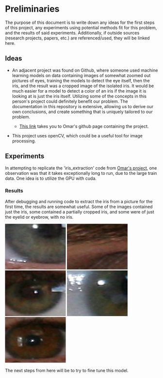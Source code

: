 # Preliminaries

The purpose of this document is to write down any ideas for the first steps of this project, any experiments using potential methods fit for this problem, 
and the results of said experiments. Additionally, if outside sources (research projects, papers, etc.) are referenced/used, they will be linked here.

## Ideas

- An adjacent project was found on Github, where someone used machine learning models on data containing images of somewhat zoomed out pictures of eyes, 
training the models to detect the eye itself, then the iris, and the result was a cropped image of the isolated iris. It would be much easier for a 
model to detect a color of an iris if the image it is looking at is just the iris itself. Utilizing some of the concepts in this person's project could
definitely benefit our problem. The documentation in this repository is extensive, allowing us to derive our own conclusions, and create something that is 
uniquely tailored to our problem.
  - [This link](https://github.com/OmarMedhat22/Iris-Recognition-on-Ubiris-v2?tab=readme-ov-file) takes you to Omar's github page containing the project.

- This project uses openCV, which could be a useful tool for image processing.

## Experiments

In attempting to replicate the 'iris_extraction' code from [Omar's project](), one observation was that it takes exceptionally long to run, due to the large train data. One idea is to utilize the GPU with cuda.



### Results

After debugging and running code to extract the iris from a picture for the first time, the results are somewhat useful. Some of the images contained just the iris, some contained a partially cropped iris, and some were of just the eyelid or eyebrow, with no iris.

![](../0.138.jpg) ![](../0.86.jpg) ![](../0.87.jpg) ![](../0.88.jpg) ![](../0.684.jpg)

The next steps from here will be to try to fine tune this model.
